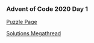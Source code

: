 ### Advent of Code 2020 Day 1

[Puzzle Page](https://adventofcode.com/2020/day/1)

[Solutions Megathread](https://www.reddit.com/r/adventofcode/comments/k4e4lm/2020_day_1_solutions/)
